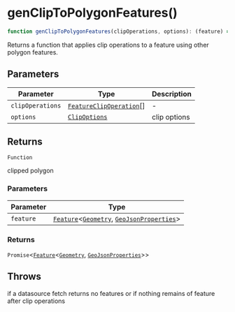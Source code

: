 # genClipToPolygonFeatures()

```ts
function genClipToPolygonFeatures(clipOperations, options): (feature) => Promise<Feature<Geometry, GeoJsonProperties>>
```

Returns a function that applies clip operations to a feature using other polygon features.

## Parameters

| Parameter | Type | Description |
| ------ | ------ | ------ |
| `clipOperations` | [`FeatureClipOperation`](../interfaces/FeatureClipOperation.md)[] | - |
| `options` | [`ClipOptions`](../interfaces/ClipOptions.md) | clip options |

## Returns

`Function`

clipped polygon

### Parameters

| Parameter | Type |
| ------ | ------ |
| `feature` | [`Feature`](../interfaces/Feature.md)\<[`Geometry`](../type-aliases/Geometry.md), [`GeoJsonProperties`](../type-aliases/GeoJsonProperties.md)\> |

### Returns

`Promise`\<[`Feature`](../interfaces/Feature.md)\<[`Geometry`](../type-aliases/Geometry.md), [`GeoJsonProperties`](../type-aliases/GeoJsonProperties.md)\>\>

## Throws

if a datasource fetch returns no features or if nothing remains of feature after clip operations
